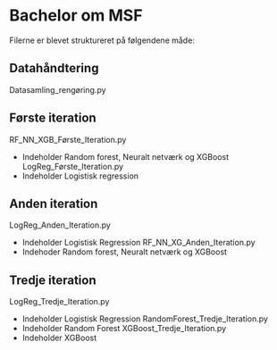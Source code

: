 # Bachelor om MSF

Filerne er blevet struktureret på følgendene måde: 

## Datahåndtering
Datasamling_rengøring.py
## Første iteration
RF_NN_XGB_Første_Iteration.py
- Indeholder Random forest, Neuralt netværk og XGBoost
LogReg_Første_Iteration.py
- Indeholder Logistisk regression
## Anden iteration
LogReg_Anden_Iteration.py
- Indeholder Logistisk Regression
RF_NN_XG_Anden_Iteration.py
- Indehoder Random forest, Neuralt netværk og XGBoost
## Tredje iteration
LogReg_Tredje_Iteration.py
- Indeholder Logistisk Regression
RandomForest_Tredje_Iteration.py
- Indeholder Random Forest
XGBoost_Tredje_Iteration.py
- Indeholder XGBoost
